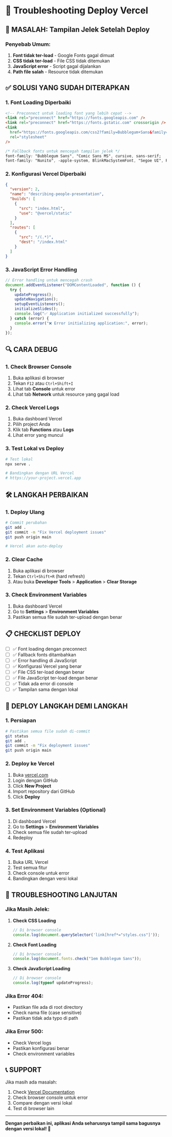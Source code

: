 # 🔧 Troubleshooting Deploy Vercel

## 🚨 **MASALAH: Tampilan Jelek Setelah Deploy**

### **Penyebab Umum:**

1. **Font tidak ter-load** - Google Fonts gagal dimuat
2. **CSS tidak ter-load** - File CSS tidak ditemukan
3. **JavaScript error** - Script gagal dijalankan
4. **Path file salah** - Resource tidak ditemukan

## ✅ **SOLUSI YANG SUDAH DITERAPKAN**

### **1. Font Loading Diperbaiki**

```html
<!-- Preconnect untuk loading font yang lebih cepat -->
<link rel="preconnect" href="https://fonts.googleapis.com" />
<link rel="preconnect" href="https://fonts.gstatic.com" crossorigin />
<link
  href="https://fonts.googleapis.com/css2?family=Bubblegum+Sans&family=Nunito:wght@400;700&display=swap"
  rel="stylesheet"
/>
```

```css
/* Fallback fonts untuk mencegah tampilan jelek */
font-family: "Bubblegum Sans", "Comic Sans MS", cursive, sans-serif;
font-family: "Nunito", -apple-system, BlinkMacSystemFont, "Segoe UI", Roboto, sans-serif;
```

### **2. Konfigurasi Vercel Diperbaiki**

```json
{
  "version": 2,
  "name": "describing-people-presentation",
  "builds": [
    {
      "src": "index.html",
      "use": "@vercel/static"
    }
  ],
  "routes": [
    {
      "src": "/(.*)",
      "dest": "/index.html"
    }
  ]
}
```

### **3. JavaScript Error Handling**

```javascript
// Error handling untuk mencegah crash
document.addEventListener("DOMContentLoaded", function () {
  try {
    updateProgress();
    updateNavigation();
    setupEventListeners();
    initializeSlides();
    console.log("✅ Application initialized successfully");
  } catch (error) {
    console.error("❌ Error initializing application:", error);
  }
});
```

## 🔍 **CARA DEBUG**

### **1. Check Browser Console**

1. Buka aplikasi di browser
2. Tekan `F12` atau `Ctrl+Shift+I`
3. Lihat tab **Console** untuk error
4. Lihat tab **Network** untuk resource yang gagal load

### **2. Check Vercel Logs**

1. Buka dashboard Vercel
2. Pilih project Anda
3. Klik tab **Functions** atau **Logs**
4. Lihat error yang muncul

### **3. Test Lokal vs Deploy**

```bash
# Test lokal
npx serve .

# Bandingkan dengan URL Vercel
# https://your-project.vercel.app
```

## 🛠️ **LANGKAH PERBAIKAN**

### **1. Deploy Ulang**

```bash
# Commit perubahan
git add .
git commit -m "Fix Vercel deployment issues"
git push origin main

# Vercel akan auto-deploy
```

### **2. Clear Cache**

1. Buka aplikasi di browser
2. Tekan `Ctrl+Shift+R` (hard refresh)
3. Atau buka **Developer Tools** > **Application** > **Clear Storage**

### **3. Check Environment Variables**

1. Buka dashboard Vercel
2. Go to **Settings** > **Environment Variables**
3. Pastikan semua file sudah ter-upload dengan benar

## 📋 **CHECKLIST DEPLOY**

- [ ] ✅ Font loading dengan preconnect
- [ ] ✅ Fallback fonts ditambahkan
- [ ] ✅ Error handling di JavaScript
- [ ] ✅ Konfigurasi Vercel yang benar
- [ ] ✅ File CSS ter-load dengan benar
- [ ] ✅ File JavaScript ter-load dengan benar
- [ ] ✅ Tidak ada error di console
- [ ] ✅ Tampilan sama dengan lokal

## 🚀 **DEPLOY LANGKAH DEMI LANGKAH**

### **1. Persiapan**

```bash
# Pastikan semua file sudah di-commit
git status
git add .
git commit -m "Fix deployment issues"
git push origin main
```

### **2. Deploy ke Vercel**

1. Buka [vercel.com](https://vercel.com)
2. Login dengan GitHub
3. Click **New Project**
4. Import repository dari GitHub
5. Click **Deploy**

### **3. Set Environment Variables (Optional)**

1. Di dashboard Vercel
2. Go to **Settings** > **Environment Variables**
3. Check semua file sudah ter-upload
4. Redeploy

### **4. Test Aplikasi**

1. Buka URL Vercel
2. Test semua fitur
3. Check console untuk error
4. Bandingkan dengan versi lokal

## 🔧 **TROUBLESHOOTING LANJUTAN**

### **Jika Masih Jelek:**

1. **Check CSS Loading**

   ```javascript
   // Di browser console
   console.log(document.querySelector('link[href*="styles.css"]'));
   ```

2. **Check Font Loading**

   ```javascript
   // Di browser console
   console.log(document.fonts.check("1em Bubblegum Sans"));
   ```

3. **Check JavaScript Loading**
   ```javascript
   // Di browser console
   console.log(typeof updateProgress);
   ```

### **Jika Error 404:**

- Pastikan file ada di root directory
- Check nama file (case sensitive)
- Pastikan tidak ada typo di path

### **Jika Error 500:**

- Check Vercel logs
- Pastikan konfigurasi benar
- Check environment variables

## 📞 **SUPPORT**

Jika masih ada masalah:

1. Check [Vercel Documentation](https://vercel.com/docs)
2. Check browser console untuk error
3. Compare dengan versi lokal
4. Test di browser lain

---

**Dengan perbaikan ini, aplikasi Anda seharusnya tampil sama bagusnya dengan
versi lokal! 🎉**
